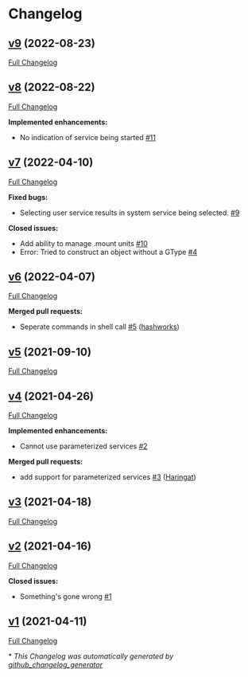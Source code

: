 # Changelog

## [v9](https://github.com/hardpixel/systemd-manager/tree/v9) (2022-08-23)

[Full Changelog](https://github.com/hardpixel/systemd-manager/compare/v8...v9)

## [v8](https://github.com/hardpixel/systemd-manager/tree/v8) (2022-08-22)

[Full Changelog](https://github.com/hardpixel/systemd-manager/compare/v7...v8)

**Implemented enhancements:**

- No indication of service being started [\#11](https://github.com/hardpixel/systemd-manager/issues/11)

## [v7](https://github.com/hardpixel/systemd-manager/tree/v7) (2022-04-10)

[Full Changelog](https://github.com/hardpixel/systemd-manager/compare/v6...v7)

**Fixed bugs:**

- Selecting user service results in system service being selected. [\#9](https://github.com/hardpixel/systemd-manager/issues/9)

**Closed issues:**

- Add ability to manage .mount units [\#10](https://github.com/hardpixel/systemd-manager/issues/10)
- Error: Tried to construct an object without a GType [\#4](https://github.com/hardpixel/systemd-manager/issues/4)

## [v6](https://github.com/hardpixel/systemd-manager/tree/v6) (2022-04-07)

[Full Changelog](https://github.com/hardpixel/systemd-manager/compare/v5...v6)

**Merged pull requests:**

- Seperate commands in shell call [\#5](https://github.com/hardpixel/systemd-manager/pull/5) ([hashworks](https://github.com/hashworks))

## [v5](https://github.com/hardpixel/systemd-manager/tree/v5) (2021-09-10)

[Full Changelog](https://github.com/hardpixel/systemd-manager/compare/v4...v5)

## [v4](https://github.com/hardpixel/systemd-manager/tree/v4) (2021-04-26)

[Full Changelog](https://github.com/hardpixel/systemd-manager/compare/v3...v4)

**Implemented enhancements:**

- Cannot use parameterized services [\#2](https://github.com/hardpixel/systemd-manager/issues/2)

**Merged pull requests:**

- add support for parameterized services [\#3](https://github.com/hardpixel/systemd-manager/pull/3) ([Haringat](https://github.com/Haringat))

## [v3](https://github.com/hardpixel/systemd-manager/tree/v3) (2021-04-18)

[Full Changelog](https://github.com/hardpixel/systemd-manager/compare/v2...v3)

## [v2](https://github.com/hardpixel/systemd-manager/tree/v2) (2021-04-16)

[Full Changelog](https://github.com/hardpixel/systemd-manager/compare/v1...v2)

**Closed issues:**

- Something's gone wrong [\#1](https://github.com/hardpixel/systemd-manager/issues/1)

## [v1](https://github.com/hardpixel/systemd-manager/tree/v1) (2021-04-11)

[Full Changelog](https://github.com/hardpixel/systemd-manager/compare/678f699c50637159f755ddd5f105289d77cb3a20...v1)



\* *This Changelog was automatically generated by [github_changelog_generator](https://github.com/github-changelog-generator/github-changelog-generator)*
